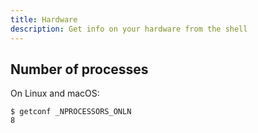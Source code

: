 ```yaml
---
title: Hardware
description: Get info on your hardware from the shell
---
```



## Number of processes

On Linux and macOS:

```console
$ getconf _NPROCESSORS_ONLN
8
```

